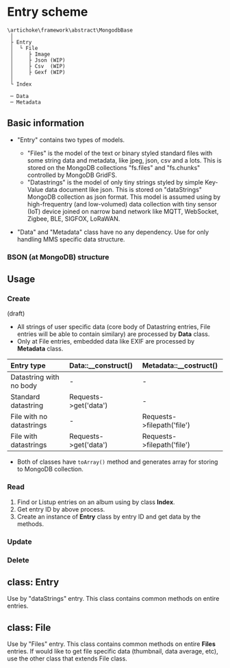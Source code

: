 # Entry scheme

```
\artichoke\framework\abstract\MongodbBase
 │
 ├ Entry
 │  └ File
 │     ├ Image
 │     ├ Json (WIP)
 │     ├ Csv  (WIP)
 │     ├ Gexf (WIP)
 │
 └ Index

 ─ Data
 ─ Metadata
```

## Basic information

- "Entry" contains two types of models.
  - "Files" is the model of the text or binary styled standard files with some string data and metadata, like jpeg, json, csv and a lots. This is stored on the MongoDB collections "fs.files" and "fs.chunks" controlled by MongoDB GridFS.
  - "Datastrings" is the model of only tiny strings styled by simple Key-Value data document like json. This is stored on "dataStrings" MongoDB collection as json format. This model is assumed using by high-frequentry (and low-volumed) data collection with tiny sensor (IoT) device joined on narrow band network like MQTT, WebSocket, Zigbee, BLE, SIGFOX, LoRaWAN.

- "Data" and "Metadata" class have no any dependency. Use for only handling MMS specific data structure.

### BSON (at MongoDB) structure

## Usage

### Create

(draft)

- All strings of user specific data (core body of Datastring entries, File entries will be able to contain similary) are processed by **Data** class.
- Only at File entries, embedded data like EXIF are processed by **Metadata** class.

|Entry type|Data::__construct()|Metadata::__costruct()|
|:--|:--|:--|
|Datastring with no body| - | - |
|Standard datastring|Requests->get('data')| - |
|File with no datastrings| - |Requests->filepath('file')|
|File with datastrings|Requests->get('data')|Requests->filepath('file')|

- Both of classes have `toArray()` method and generates array for storing to MongoDB collection.

### Read

1. Find or Listup entries on an album using by class **Index**.
2. Get entry ID by above process.
3. Create an instance of **Entry** class by entry ID and get data by the methods.

### Update

### Delete


## class: Entry

Use by "dataStrings" entry. This class contains common methods on entire entries.

## class: File

Use by "Files" entry. This class contains common methods on entire **Files** entries. If would like to get file specific data (thumbnail, data average, etc), use the other class that extends File class.